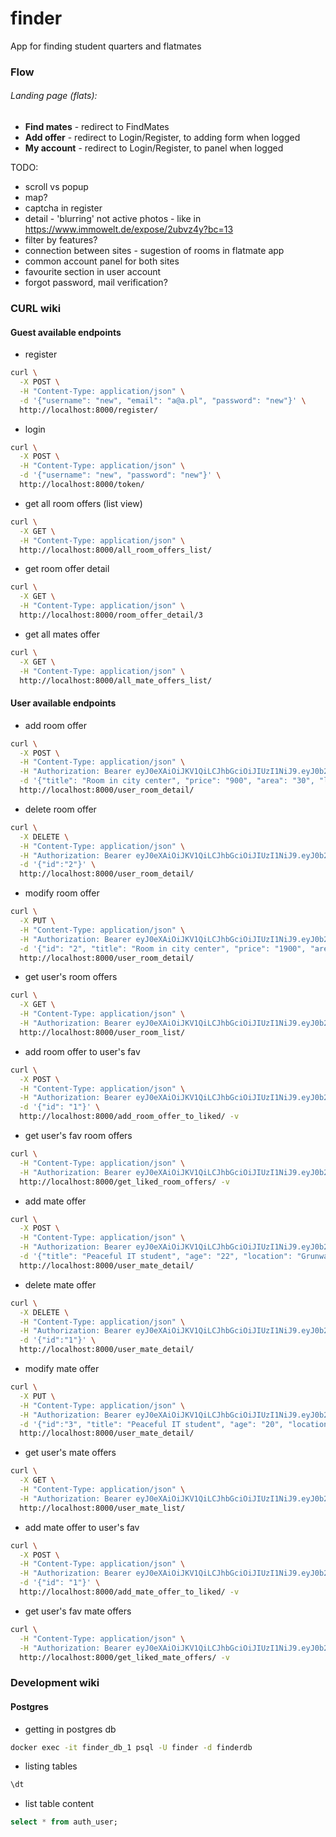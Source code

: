 # finder
App for finding student quarters and flatmates



### Flow

###### Landing page (flats):

- **Find mates** - redirect to FindMates
- **Add offer** - redirect to Login/Register,  to adding form when logged
- **My account** - redirect to Login/Register, to panel when logged

TODO:

- scroll vs popup
- map?
- captcha in register
- detail - 'blurring' not active photos - like in https://www.immowelt.de/expose/2ubvz4y?bc=13
- filter by features?
- connection between sites - sugestion of rooms in flatmate app
- common account panel for both sites
- favourite section in user account
- forgot password, mail verification?

### CURL wiki
#### Guest available endpoints
- register
```bash
curl \
  -X POST \
  -H "Content-Type: application/json" \
  -d '{"username": "new", "email": "a@a.pl", "password": "new"}' \
  http://localhost:8000/register/
```
- login
```bash
curl \
  -X POST \
  -H "Content-Type: application/json" \
  -d '{"username": "new", "password": "new"}' \
  http://localhost:8000/token/
```
- get all room offers (list view)
```bash
curl \
  -X GET \
  -H "Content-Type: application/json" \
  http://localhost:8000/all_room_offers_list/
```

- get room offer detail
```bash
curl \
  -X GET \
  -H "Content-Type: application/json" \
  http://localhost:8000/room_offer_detail/3
```

- get all mates offer
```bash
curl \
  -X GET \
  -H "Content-Type: application/json" \
  http://localhost:8000/all_mate_offers_list/
```

#### User available endpoints
- add room offer
```bash
curl \
  -X POST \
  -H "Content-Type: application/json" \
  -H "Authorization: Bearer eyJ0eXAiOiJKV1QiLCJhbGciOiJIUzI1NiJ9.eyJ0b2tlbl90eXBlIjoiYWNjZXNzIiwiZXhwIjoxNjI1ODQ4MjY1LCJqdGkiOiI4OTBhNWVhNzFlY2E0MjQwOWNlMTYzN2MzZTUyNWY4ZiIsInVzZXJfaWQiOjd9.ahFBM2X0Y46Hfq4PWGV4di6Nq13xejHmqPPsXxxY9SE" \
  -d '{"title": "Room in city center", "price": "900", "area": "30", "location": "Dominikanski Square", "building_features": "modern building;2nd floor;elevator available;peaceful neigborhood", "flat_features": "fully furnitured;two bathrooms;kitchen;living room", "flatmates_features": "2 students;parties on weekend;interested in electrical engeneering", "rules":"No smoking;No pets", "phone":"123456789"}' \
  http://localhost:8000/user_room_detail/
```
- delete room offer
```bash
curl \
  -X DELETE \
  -H "Content-Type: application/json" \
  -H "Authorization: Bearer eyJ0eXAiOiJKV1QiLCJhbGciOiJIUzI1NiJ9.eyJ0b2tlbl90eXBlIjoiYWNjZXNzIiwiZXhwIjoxNjI1NDk4ODAxLCJqdGkiOiIzN2M3NDA0NjliYzE0NTg2OTBiOTUyM2Q4Y2JjNDZmYyIsInVzZXJfaWQiOjR9.HCEJ7TlkcUO7gace1b66_EcCIRwHnVTO_N8IAxNPfcM" \
  -d '{"id":"2"}' \
  http://localhost:8000/user_room_detail/
```
- modify room offer
```bash
curl \
  -X PUT \
  -H "Content-Type: application/json" \
  -H "Authorization: Bearer eyJ0eXAiOiJKV1QiLCJhbGciOiJIUzI1NiJ9.eyJ0b2tlbl90eXBlIjoiYWNjZXNzIiwiZXhwIjoxNjI1NDk4ODAxLCJqdGkiOiIzN2M3NDA0NjliYzE0NTg2OTBiOTUyM2Q4Y2JjNDZmYyIsInVzZXJfaWQiOjR9.HCEJ7TlkcUO7gace1b66_EcCIRwHnVTO_N8IAxNPfcM" \
  -d '{"id": "2", "title": "Room in city center", "price": "1900", "area": "30", "location": "Dominikanski Square", "building_features": "modern building;2nd floor;elevator available;peaceful neigborhood", "flat_features": "fully furnitured;two bathrooms;kitchen;living room", "flatmates_features": "2 students;parties on weekend;interested in electrical engeneering", "rules":"No smoking;No pets", "phone":"123456789"}' \
  http://localhost:8000/user_room_detail/
```
- get user's room offers
```bash
curl \
  -X GET \
  -H "Content-Type: application/json" \
  -H "Authorization: Bearer eyJ0eXAiOiJKV1QiLCJhbGciOiJIUzI1NiJ9.eyJ0b2tlbl90eXBlIjoiYWNjZXNzIiwiZXhwIjoxNjI1NDk4ODAxLCJqdGkiOiIzN2M3NDA0NjliYzE0NTg2OTBiOTUyM2Q4Y2JjNDZmYyIsInVzZXJfaWQiOjR9.HCEJ7TlkcUO7gace1b66_EcCIRwHnVTO_N8IAxNPfcM" \
  http://localhost:8000/user_room_list/
```

- add room offer to user's fav
```bash
curl \
  -X POST \
  -H "Content-Type: application/json" \
  -H "Authorization: Bearer eyJ0eXAiOiJKV1QiLCJhbGciOiJIUzI1NiJ9.eyJ0b2tlbl90eXBlIjoiYWNjZXNzIiwiZXhwIjoxNjI1ODQ4MjY1LCJqdGkiOiI4OTBhNWVhNzFlY2E0MjQwOWNlMTYzN2MzZTUyNWY4ZiIsInVzZXJfaWQiOjd9.ahFBM2X0Y46Hfq4PWGV4di6Nq13xejHmqPPsXxxY9SE" \
  -d '{"id": "1"}' \
  http://localhost:8000/add_room_offer_to_liked/ -v
```

- get user's fav room offers
```bash
curl \
  -H "Content-Type: application/json" \
  -H "Authorization: Bearer eyJ0eXAiOiJKV1QiLCJhbGciOiJIUzI1NiJ9.eyJ0b2tlbl90eXBlIjoiYWNjZXNzIiwiZXhwIjoxNjI1ODQ4MjY1LCJqdGkiOiI4OTBhNWVhNzFlY2E0MjQwOWNlMTYzN2MzZTUyNWY4ZiIsInVzZXJfaWQiOjd9.ahFBM2X0Y46Hfq4PWGV4di6Nq13xejHmqPPsXxxY9SE" \
  http://localhost:8000/get_liked_room_offers/ -v
```
- add mate offer
```bash
curl \
  -X POST \
  -H "Content-Type: application/json" \
  -H "Authorization: Bearer eyJ0eXAiOiJKV1QiLCJhbGciOiJIUzI1NiJ9.eyJ0b2tlbl90eXBlIjoiYWNjZXNzIiwiZXhwIjoxNjI1ODQ4MjY1LCJqdGkiOiI4OTBhNWVhNzFlY2E0MjQwOWNlMTYzN2MzZTUyNWY4ZiIsInVzZXJfaWQiOjd9.ahFBM2X0Y46Hfq4PWGV4di6Nq13xejHmqPPsXxxY9SE" \
  -d '{"title": "Peaceful IT student", "age": "22", "location": "Grunwaldzki Square", "field_of_study": "Computer science", "features":"peaceful;quiet;gaming;cycling", "customs": "no smoking;no partying;wakes up at 11-12;goes to bed 23-24", "phone":"123456789"}' \
  http://localhost:8000/user_mate_detail/
```
- delete mate offer
```bash
curl \
  -X DELETE \
  -H "Content-Type: application/json" \
  -H "Authorization: Bearer eyJ0eXAiOiJKV1QiLCJhbGciOiJIUzI1NiJ9.eyJ0b2tlbl90eXBlIjoiYWNjZXNzIiwiZXhwIjoxNjI1ODMyNDkxLCJqdGkiOiJiYTQyMjMxMDQxN2E0MzJlODA4MjJhZTE2NTYzYWI0MyIsInVzZXJfaWQiOjJ9.5CMZYyS9F6p0FVZQbwWoxbylKCvXW3Bl7kbCLT-WE3k" \
  -d '{"id":"1"}' \
  http://localhost:8000/user_mate_detail/
```
- modify mate offer
```bash
curl \
  -X PUT \
  -H "Content-Type: application/json" \
  -H "Authorization: Bearer eyJ0eXAiOiJKV1QiLCJhbGciOiJIUzI1NiJ9.eyJ0b2tlbl90eXBlIjoiYWNjZXNzIiwiZXhwIjoxNjI1ODMyNDkxLCJqdGkiOiJiYTQyMjMxMDQxN2E0MzJlODA4MjJhZTE2NTYzYWI0MyIsInVzZXJfaWQiOjJ9.5CMZYyS9F6p0FVZQbwWoxbylKCvXW3Bl7kbCLT-WE3k" \
  -d '{"id":"3", "title": "Peaceful IT student", "age": "20", "location": "Grunwaldzki Square", "field_of_study": "Computer science", "features":"peaceful;quiet;gaming;cycling", "customs": "no smoking;no partying;wakes up at 11-12;goes to bed 23-24", "phone":"123456789"}' \
  http://localhost:8000/user_mate_detail/
```

- get user's mate offers
```bash
curl \
  -X GET \
  -H "Content-Type: application/json" \
  -H "Authorization: Bearer eyJ0eXAiOiJKV1QiLCJhbGciOiJIUzI1NiJ9.eyJ0b2tlbl90eXBlIjoiYWNjZXNzIiwiZXhwIjoxNjI1ODMyNDkxLCJqdGkiOiJiYTQyMjMxMDQxN2E0MzJlODA4MjJhZTE2NTYzYWI0MyIsInVzZXJfaWQiOjJ9.5CMZYyS9F6p0FVZQbwWoxbylKCvXW3Bl7kbCLT-WE3k" \
  http://localhost:8000/user_mate_list/
```

- add mate offer to user's fav
```bash
curl \
  -X POST \
  -H "Content-Type: application/json" \
  -H "Authorization: Bearer eyJ0eXAiOiJKV1QiLCJhbGciOiJIUzI1NiJ9.eyJ0b2tlbl90eXBlIjoiYWNjZXNzIiwiZXhwIjoxNjI1ODQ4MjY1LCJqdGkiOiI4OTBhNWVhNzFlY2E0MjQwOWNlMTYzN2MzZTUyNWY4ZiIsInVzZXJfaWQiOjd9.ahFBM2X0Y46Hfq4PWGV4di6Nq13xejHmqPPsXxxY9SE" \
  -d '{"id": "1"}' \
  http://localhost:8000/add_mate_offer_to_liked/ -v
```

- get user's fav mate offers
```bash
curl \
  -H "Content-Type: application/json" \
  -H "Authorization: Bearer eyJ0eXAiOiJKV1QiLCJhbGciOiJIUzI1NiJ9.eyJ0b2tlbl90eXBlIjoiYWNjZXNzIiwiZXhwIjoxNjI1ODQ4MjY1LCJqdGkiOiI4OTBhNWVhNzFlY2E0MjQwOWNlMTYzN2MzZTUyNWY4ZiIsInVzZXJfaWQiOjd9.ahFBM2X0Y46Hfq4PWGV4di6Nq13xejHmqPPsXxxY9SE" \
  http://localhost:8000/get_liked_mate_offers/ -v
```
### Development wiki
#### Postgres
- getting in postgres db
```bash
docker exec -it finder_db_1 psql -U finder -d finderdb
```
- listing tables
```bash
\dt
```
- list table content
```sql
select * from auth_user;
```
